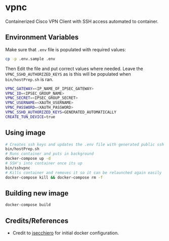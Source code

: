 # vpnc

Containerized Cisco VPN Client with SSH access automated to container.

## Environment Variables


Make sure that `.env` file is populated with required values:

```bash
cp -p .env.sample .env
```

Then Edit the file and put correct values where needed. Leave the `VPNC_SSHD_AUTHORIZED_KEYS` as is this will be populated when `bin/hostPrep.sh` is ran.

```bash
VPNC_GATEWAY=<IP_NAME_OF_IPSEC_GATEWAY>
VPNC_ID=<IPSEC_GROUP_NAME>
VPNC_SECRET=<IPSEC_GROUP_SECRET>
VPNC_USERNAME=<XAUTH_USERNAME>
VPNC_PASSWORD=<XAUTH_PASSWORD>
VPNC_SSHD_AUTHORIZED_KEYS=GENERATED_AUTOMATICALLY
CREATE_TUN_DEVICE=true
```

## Using image

```bash
# Creates ssh keys and updates the .env file with generated public ssh key
bin/hostPrep.sh
# Runs container and puts in background
docker-compose up -d
# SSH's into container once its up
bin/sshvpnc
# Kills container and removes it so it can be relaunched again easily
docker-compose kill && docker-compose rm -f
```

## Building new image

```bash
docker-compose build
```

## Credits/References

- Credit to [jsecchiero](https://github.com/jsecchiero/vpnc) for initial docker configuration.
